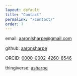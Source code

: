 ```yaml
---
layout: default
title: "Contact"
permalink: "/contact/"
order: 7
---
```

email: [aaronlsharpe@gmail.com](mailto:aaronlsharpe@gmail.com)

github: [aaronsharpe](https://github.com/aaronsharpe)

ORCID: [0000-0002-4260-8546](https://orcid.org/0000-0002-4260-8546)

thingiverse: [asharpe](https://www.thingiverse.com/asharpe/designs)